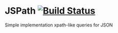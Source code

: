 JSPath [![Build Status](https://secure.travis-ci.org/dfilatov/jspath.png)](http://travis-ci.org/[dfilatov]/[jspath])
============

Simple implementation xpath-like queries for JSON